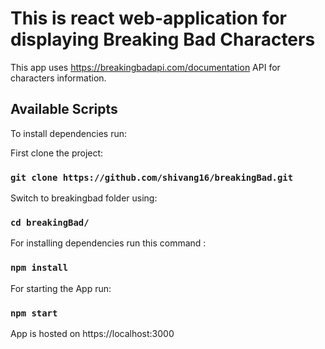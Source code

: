 
# This is react web-application for displaying Breaking Bad Characters

  

This app uses https://breakingbadapi.com/documentation API for characters information.

## Available Scripts

 
To install dependencies run:

First clone the project:
### `git clone https://github.com/shivang16/breakingBad.git`

Switch to breakingbad folder using:
### `cd breakingBad/`

For installing dependencies run this command : 
### `npm install` 

For starting the App run:
### `npm start`

 App is hosted on https://localhost:3000